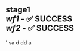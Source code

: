
## stage1<br>*wf1*  -  :white_check_mark: **SUCCESS**<br>*wf2*  -  :white_check_mark: **SUCCESS**<br>
'
sa
d
dd
a
